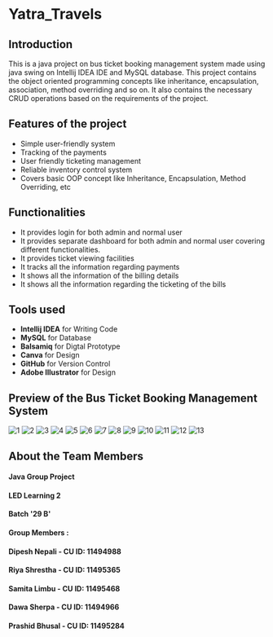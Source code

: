 # Yatra_Travels
## Introduction
This is a java project on bus ticket booking management system made using java swing on Intellij IDEA IDE and MySQL database.
This project contains the object oriented programming concepts like inheritance, encapsulation, association, method overriding and so on.
It also contains the necessary CRUD operations based on the requirements of the project.

## Features of the project
*	Simple user-friendly system
*	Tracking of the payments
*	User friendly ticketing management
*	Reliable inventory control system
*	Covers basic OOP concept like Inheritance, Encapsulation, Method Overriding, etc

## Functionalities
* It provides login for both admin and normal user
* It provides separate dashboard for both admin and normal user covering different functionalities.
*	It provides ticket viewing facilities
*	It tracks all the information regarding payments 
*	It shows all the information of the billing details
*	It shows all the information regarding the ticketing of the bills

## Tools used
* **Intellij IDEA** for Writing Code
* **MySQL** for Database
* **Balsamiq** for Digtal Prototype
* **Canva** for Design
* **GitHub** for Version Control
* **Adobe Illustrator** for Design

## Preview of the Bus Ticket Booking Management System
![1](https://user-images.githubusercontent.com/63782923/136075911-9b2c7a0c-4cfd-492a-9b60-643f7abb722d.JPG)
![2](https://user-images.githubusercontent.com/63782923/136075927-bd9fdd7f-803e-4963-a5ba-418d05be5c4d.JPG)
![3](https://user-images.githubusercontent.com/63782923/136075954-df2cb0b3-5ac8-402c-a757-f019de1916ff.JPG)
![4](https://user-images.githubusercontent.com/63782923/136076014-bf7c2cc4-0e68-41f5-a869-e3c1d658c158.JPG)
![5](https://user-images.githubusercontent.com/63782923/136076029-1ef38864-1957-4e53-8822-828f2a9f25b1.JPG)
![6](https://user-images.githubusercontent.com/63782923/136076037-54b29a8b-9b8b-4148-82cd-823de75b2006.JPG)
![7](https://user-images.githubusercontent.com/63782923/136076042-008beed1-c0d3-4c26-97c1-b2e1cd04bdeb.JPG)
![8](https://user-images.githubusercontent.com/63782923/136076051-aa1788b6-4393-4fbc-beeb-dd637cf8abad.JPG)
![9](https://user-images.githubusercontent.com/63782923/136076057-77e9733a-12fc-4a82-aa2e-f61edb0be3ef.JPG)
![10](https://user-images.githubusercontent.com/63782923/136076060-b4bb2f0a-3152-4897-a24f-a0944661c1d3.JPG)
![11](https://user-images.githubusercontent.com/63782923/136076070-0453b31f-6cb6-4994-aae5-ff0db98929d6.JPG)
![12](https://user-images.githubusercontent.com/63782923/136076078-bc82d62b-ea70-4960-a9fa-8a7c5de044b7.JPG)
![13](https://user-images.githubusercontent.com/63782923/136076088-9eb09cd1-b8db-4340-99e4-ad06f141c8ad.JPG)



## About the Team Members

#### Java Group Project
#### LED Learning 2
#### Batch '29 B'
#### Group Members : 
#### Dipesh Nepali - CU ID: 11494988
#### Riya Shrestha - CU ID: 11495365
#### Samita Limbu - CU ID: 11495468
#### Dawa Sherpa - CU ID:  11494966
#### Prashid Bhusal - CU ID: 11495284
